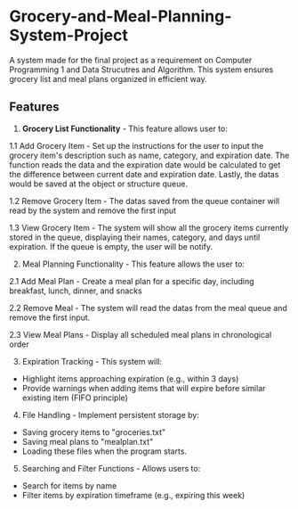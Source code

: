 # Grocery-and-Meal-Planning-System-Project
A system made for the final project as a requirement on Computer Programming 1 and Data Strucutres and Algorithm.  This system ensures grocery list and meal plans organized in efficient way. 

## Features
1. **Grocery List Functionality﻿** - This feature allows user to:

1.1 Add Grocery Item - Set up the instructions for the user to input the grocery item's	description such as name, category, and expiration date. The function reads the data	and the expiration date would be calculated to get the difference between current date and expiration date. Lastly, the datas would be saved at the object or structure queue. 

1.2 Remove Grocery Item - The datas saved from the queue container will read by the system and remove the first input

1.3 View Grocery Item - The system will show all the grocery items currently stored in the queue, displaying their names, category, and days until expiration. If the queue is empty, the user will be notify. 

2. Meal Planning Functionality - This feature allows the user to:

2.1 Add Meal Plan - Create a meal plan for a specific day, including breakfast, lunch,	dinner, and snacks

2.2 Remove Meal - The system will read the datas from the meal queue and remove the first input. 

2.3 View Meal Plans - Display all scheduled meal plans in chronological order

3. Expiration Tracking - This system will:
- Highlight items approaching expiration (e.g., within 3 days) 
- Provide warnings when adding items that will expire before similar existing item (FIFO principle) 
4. File Handling - Implement persistent storage by:
- Saving grocery items to "groceries.txt"
- Saving meal plans to "mealplan.txt"
- Loading these files when the program starts. 
5. Searching and Filter Functions - Allows users to:
- Search for items by name
- Filter items by expiration timeframe (e.g., expiring this week)
 

